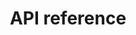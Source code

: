 ---
pcx_content_type: navigation
title: API reference
external_link: /api/operations/railgun-list-railguns
weight: 9
_build:
  publishResources: false
  render: never
---